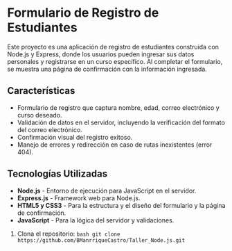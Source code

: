 # Formulario de Registro de Estudiantes

Este proyecto es una aplicación de registro de estudiantes construida con Node.js y Express, donde los usuarios pueden ingresar sus datos personales y registrarse en un curso específico. Al completar el formulario, se muestra una página de confirmación con la información ingresada.

## Características

- Formulario de registro que captura nombre, edad, correo electrónico y curso deseado.
- Validación de datos en el servidor, incluyendo la verificación del formato del correo electrónico.
- Confirmación visual del registro exitoso.
- Manejo de errores y redirección en caso de rutas inexistentes (error 404).

## Tecnologías Utilizadas

- **Node.js** - Entorno de ejecución para JavaScript en el servidor.
- **Express.js** - Framework web para Node.js.
- **HTML5 y CSS3** - Para la estructura y el diseño del formulario y la página de confirmación.
- **JavaScript** - Para la lógica del servidor y validaciones.

1. Clona el repositorio:
   ```bash git clone https://github.com/BManrriqueCastro/Taller_Node.js.git```
